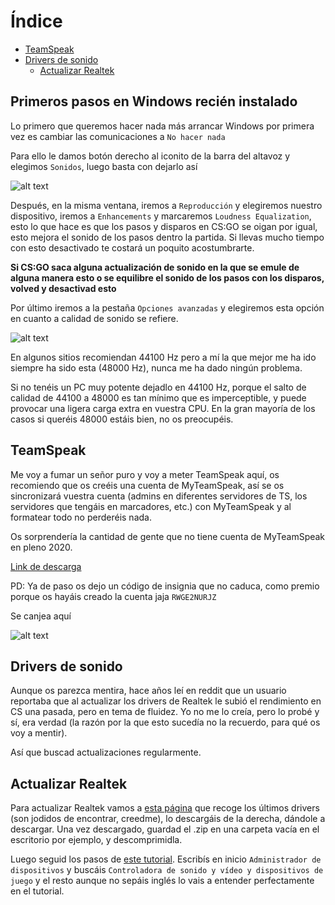 # Índice

- [TeamSpeak](#TeamSpeak)
- [Drivers de sonido](#Drivers-de-sonido)
   - [Actualizar Realtek](#Actualizar-Realtek)

## Primeros pasos en Windows recién instalado

Lo primero que queremos hacer nada más arrancar Windows por primera vez es cambiar las comunicaciones a `No hacer nada`

Para ello le damos botón derecho al iconito de la barra del altavoz y elegimos `Sonidos`, luego basta con dejarlo así

![alt text](https://i.gyazo.com/2d36797c54fd3f9ca81936b60fc07626.png "Comunicaciones")

Después, en la misma ventana, iremos a `Reproducción` y elegiremos nuestro dispositivo, iremos a `Enhancements` y marcaremos `Loudness Equalization`, esto lo que hace es que los pasos y disparos en CS:GO se oigan por igual, esto mejora el sonido de los pasos dentro la partida. Si llevas mucho tiempo con esto desactivado te costará un poquito acostumbrarte.

**Si CS:GO saca alguna actualización de sonido en la que se emule de alguna manera esto o se equilibre el sonido de los pasos con los disparos, volved y desactivad esto**

Por último iremos a la pestaña `Opciones avanzadas` y elegiremos esta opción en cuanto a calidad de sonido se refiere. 

![alt text](https://i.gyazo.com/c4942a566a415b92932fe7cfbb462f8a.png "Opciones avanzadas de sonido")

En algunos sitios recomiendan 44100 Hz pero a mí la que mejor me ha ido siempre ha sido esta (48000 Hz), nunca me ha dado ningún problema.

Si no tenéis un PC muy potente dejadlo en 44100 Hz, porque el salto de calidad de 44100 a 48000 es tan mínimo que es imperceptible, y puede provocar una ligera carga extra en vuestra CPU. En la gran mayoría de los casos si queréis 48000 estáis bien, no os preocupéis.

## TeamSpeak

Me voy a fumar un señor puro y voy a meter TeamSpeak aquí, os recomiendo que os creéis una cuenta de MyTeamSpeak, así se os sincronizará vuestra cuenta (admins en diferentes servidores de TS, los servidores que tengáis en marcadores, etc.) con MyTeamSpeak y al formatear todo no perderéis nada.

Os sorprendería la cantidad de gente que no tiene cuenta de MyTeamSpeak en pleno 2020.

[Link de descarga](https://www.teamspeak.com/es/downloads/)

PD: Ya de paso os dejo un código de insignia que no caduca, como premio porque os hayáis creado la cuenta jaja `RWGE2NURJZ`

Se canjea aquí

![alt text](https://i.gyazo.com/af1bec68a8b18aa990312f54a233c823.png "Captura para canjear insignia en TeamSpeak 3")

## Drivers de sonido

Aunque os parezca mentira, hace años leí en reddit que un usuario reportaba que al actualizar los drivers de Realtek le subió el rendimiento en CS una pasada, pero en tema de fluidez. Yo no me lo creía, pero lo probé y sí, era verdad (la razón por la que esto sucedía no la recuerdo, para qué os voy a mentir).

Así que buscad actualizaciones regularmente.

## Actualizar Realtek

Para actualizar Realtek vamos a [esta página](https://www.tenforums.com/sound-audio/135259-latest-realtek-hd-audio-driver-version-2-a.html) que recoge los últimos drivers (son jodidos de encontrar, creedme), lo descargáis de la derecha, dándole a descargar. Una vez descargado, guardad el .zip en una carpeta vacía en el escritorio por ejemplo, y descomprimidla.

Luego seguid los pasos de [este tutorial](https://www.tenforums.com/tutorials/66346-install-cab-file-windows-10-a.html#post873775). Escribís en inicio `Administrador de dispositivos` y buscáis `Controladora de sonido y vídeo y dispositivos de juego` y el resto aunque no sepáis inglés lo vais a entender perfectamente en el tutorial.
